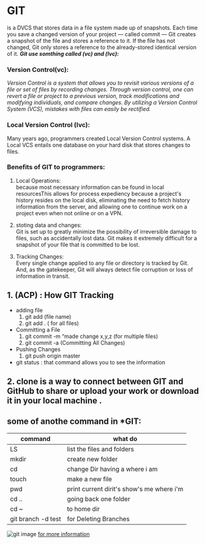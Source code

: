 # GIT
is a DVCS that stores data in a file system made up of snapshots. Each time you save a changed version of your project — called commit — Git creates a snapshot of the file and stores a reference to it. If the file has not changed, Git only stores a reference to the already-stored identical version of it.
 ***Git use somthing called (vc) and (lvc):***
### Version Control(vc):
*Version Control is a system that allows you to revisit various versions of a file or set of files by recording changes. Through version control, one can revert a file or project to a previous version, track modifications and modifying individuals, and compare changes. By utilizing a Version Control System (VCS), mistakes with files can easily be rectified.*
### Local Version Control (lvc):
Many years ago, programmers created Local Version Control systems. A Local VCS entails one database on your hard disk that stores changes to files.
### Benefits of **GIT** to programmers:
1. Local Operations:  
because most necessary information can be found in local resourcesThis allows for process expediency because a project's history resides on the local disk, eliminating the need to fetch history information from the server, and allowing one to continue work on a project even when not online or on a VPN.
2. stoting data and changes:  
Git is set up to greatly minimize the possibility of irreversible damage to files, such as accidentally lost data. Git makes it extremely difficult for a snapshot of your file that is committed to be lost.

3. Tracking Changes:  
Every single change applied to any file or directory is tracked by Git. And, as the gatekeeper, Git will always detect file corruption or loss of information in transit.  


## 1. (ACP) : How GIT Tracking
* adding file  
  1. git add (file name)  
  2. git add .    ( for all files)  
* Committing a File  
  1. git commit -m “made change x,y,z (for multiple files)  
  2. git commit -a (Committing All Changes) 
* Pushing Changes  
  1. git push origin master
* git status : that command allows you to see the information   




## 2. clone is a way to connect between GIT and GitHub to share or upload your work or download it in your local machine . 

## some of anothe command in ***GIT**:

command|what do 
------|-------
LS    | list the files and folders 
 mkdir|create new folder
    cd|change Dir having a where i am
 touch|make a new file
   pwd|print current dirit's show's me where i'm
 cd ..|going back one folder 
  cd ~| to home dir
git branch -d test|for Deleting Branches

![git image](https://hackernoon.com/hn-images/1*QoR3rxWIbnf5wmF_IuAHqQ.png)
[for more information](https://blog.udemy.com/git-tutorial-a-comprehensive-guide/#2_1)